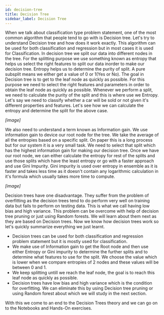 ```yaml
---
id: decision-tree
title: Decision Tree
sidebar_label: Decision Tree
---
```


When we talk about classification type problem statement, one of the most common algorithm that people tend to go with is Decision tree. Let's try to understand Decision tree and how does it work exactly. This algorithm can be used for both classification and regression but in most cases it is used for Classification. In decision tree we split our data into different nodes in the tree. For the splitting purpose we use something known as entropy that helps us select the right features to split our data inorder to make our decision tree. Entropy helps us to determine the purity of split. A pure subsplit means we either get a value of 0 or 1(Yes or No). The goal in Decision tree is to get to the leaf node as quickly as possible. For this purpose we need to select the right features and parameters in order to obtain the leaf node as quickly as possible. Whenever we perform a split, we need to calculate the purity of the split and this is where use we Entropy. Let's say we need to classify whether a car will be sold or not given it's different properties and features. Let's see how we can calculate the entropy and determine the split for the above case.<br />

*[image]*


 We also need to understand a term known as Information gain. We use information gain to device our root node for the tree. We take the average of all the entropies based on a specific split. On paper this is a long process but for our system it is a very small task. We need to select that split which has the highest information gain for making our decision tree. Once we have our root node, we can either calculate the entropy for rest of the splits and use those splits which have the least entropy or go with a faster approach and use Gini Impurity. Gini impurity is used over entropy in ensemble as it is faster and takes less time as it doesn't contain any logarithmic calculation in it's formula which usually takes more time to compute.

*[image]*

Decision trees have one disadvantage. They suffer from the problem of overfitting as the decision trees tend to do perform very well on training data but fails to perform on testing data. This is what we call having low bias and high variance. This problem can be overcome with help of decision tree pruning or just using Random forests. We will learn about them next as they are based on Decision trees. Now we know how decision trees work so let's quickly summarize everything we just learnt.

- Decision trees can be used for both classification and regression problem statement but it is mostly used for classification.
- We make use of Information gain to get the Root node and then use either Entropy or Gini impurity to determine the further splits and to determine what features to use for the split. We choose the value which is lower when we compare entropies of 2 nodes and these values will be between 0 and 1.
- We keep splitting untill we reach the leaf node, the goal is to reach this leaf node as quickly as possible.
- Decision trees have low bias and high variance which is the condition for overfitting. We can eliminate this by using Decision tree pruning or using Random forest about which we will study in the next section.


With this we come to an end to the Decision Trees theory and we can go on to the Notebooks and Hands-On exercises.
